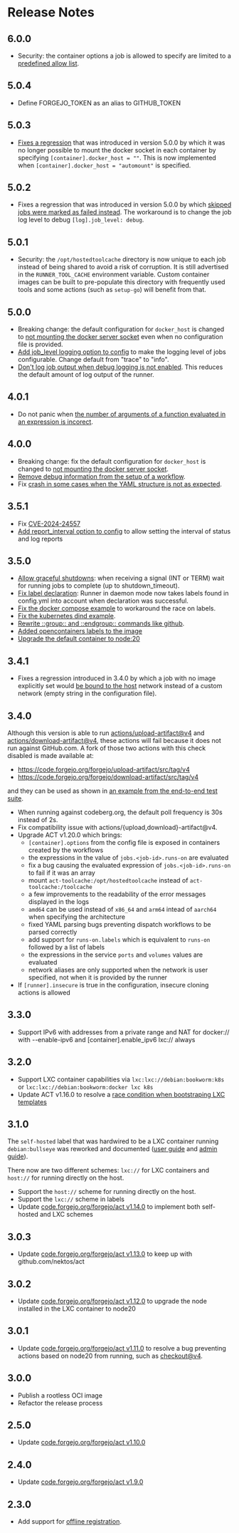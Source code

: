 # Release Notes

## 6.0.0

* Security: the container options a job is allowed to specify are limited to a [predefined allow list](https://forgejo.org/docs/next/user/actions/#jobsjob_idcontaineroptions).

## 5.0.4

* Define FORGEJO_TOKEN as an alias to GITHUB_TOKEN

## 5.0.3

* [Fixes a regression](https://code.forgejo.org/forgejo/runner/pulls/354) that was introduced in version 5.0.0 by which it was no longer possible to mount the docker socket in each container by specifying `[container].docker_host = ""`. This is now implemented when `[container].docker_host = "automount"` is specified.

## 5.0.2

* Fixes a regression that was introduced in version 5.0.0 by which [skipped jobs were marked as failed instead](https://code.forgejo.org/forgejo/act/pulls/67). The workaround is to change the job log level to debug `[log].job_level: debug`.

## 5.0.1

* Security: the `/opt/hostedtoolcache` directory is now unique to each job instead of being shared to avoid a risk of corruption. It is still advertised in the `RUNNER_TOOL_CACHE` environment variable. Custom container images can be built to pre-populate this directory with frequently used tools and some actions (such as `setup-go`) will benefit from that.

## 5.0.0

* Breaking change: the default configuration for `docker_host` is changed to [not mounting the docker server socket](https://code.forgejo.org/forgejo/runner/pulls/305) even when no configuration file is provided.
* [Add job_level logging option to config](https://code.forgejo.org/forgejo/runner/pulls/299) to make the logging level of jobs configurable. Change default from "trace" to "info".
* [Don't log job output when debug logging is not enabled](https://code.forgejo.org/forgejo/runner/pulls/303). This reduces the default amount of log output of the runner.

## 4.0.1

* Do not panic when [the number of arguments of a function evaluated in an expression is incorect](https://code.forgejo.org/forgejo/act/pulls/59/files).

## 4.0.0

* Breaking change: fix the default configuration for `docker_host` is changed to [not mounting the docker server socket](https://code.forgejo.org/forgejo/runner/pulls/305).
* [Remove debug information from the setup of a workflow](https://code.forgejo.org/forgejo/runner/pulls/297).
* Fix [crash in some cases when the YAML structure is not as expected](https://code.forgejo.org/forgejo/runner/issues/267).

## 3.5.1

* Fix [CVE-2024-24557](https://nvd.nist.gov/vuln/detail/CVE-2024-24557)
* [Add report_interval option to config](https://code.forgejo.org/forgejo/runner/pulls/220) to allow setting the interval of status and log reports

## 3.5.0

* [Allow graceful shutdowns](https://code.forgejo.org/forgejo/runner/pulls/202): when receiving a signal (INT or TERM) wait for running jobs to complete (up to shutdown_timeout).
* [Fix label declaration](https://code.forgejo.org/forgejo/runner/pulls/176): Runner in daemon mode now takes labels found in config.yml into account when declaration was successful.
* [Fix the docker compose example](https://code.forgejo.org/forgejo/runner/pulls/175) to workaround the race on labels.
* [Fix the kubernetes dind example](https://code.forgejo.org/forgejo/runner/pulls/169).
* [Rewrite ::group:: and ::endgroup:: commands like github](https://code.forgejo.org/forgejo/runner/pulls/183).
* [Added opencontainers labels to the image](https://code.forgejo.org/forgejo/runner/pulls/195)
* [Upgrade the default container to node:20](https://code.forgejo.org/forgejo/runner/pulls/203)

## 3.4.1

* Fixes a regression introduced in 3.4.0 by which a job with no image explicitly set would
  [be bound to the host](https://code.forgejo.org/forgejo/runner/issues/165)
  network instead of a custom network (empty string in the configuration file).

## 3.4.0

Although this version is able to run [actions/upload-artifact@v4](https://code.forgejo.org/actions/upload-artifact/src/tag/v4) and [actions/download-artifact@v4](https://code.forgejo.org/actions/download-artifact/src/tag/v4), these actions will fail because it does not run against GitHub.com. A fork of those two actions with this check disabled is made available at:

* https://code.forgejo.org/forgejo/upload-artifact/src/tag/v4
* https://code.forgejo.org/forgejo/download-artifact/src/tag/v4

and they can be used as shown in [an example from the end-to-end test suite](https://code.forgejo.org/forgejo/end-to-end/src/branch/main/actions/example-artifacts-v4/.forgejo/workflows/test.yml).

* When running against codeberg.org, the default poll frequency is 30s instead of 2s.
* Fix compatibility issue with actions/{upload,download}-artifact@v4.
* Upgrade ACT v1.20.0 which brings:
  * `[container].options` from the config file is exposed in containers created by the workflows
  * the expressions in the value of `jobs.<job-id>.runs-on` are evaluated
  * fix a bug causing the evaluated expression of `jobs.<job-id>.runs-on` to fail if it was an array
  * mount `act-toolcache:/opt/hostedtoolcache` instead of `act-toolcache:/toolcache`
  * a few improvements to the readability of the error messages displayed in the logs
  * `amd64` can be used instead of `x86_64` and `arm64` intead of `aarch64` when specifying the architecture
  * fixed YAML parsing bugs preventing dispatch workflows to be parsed correctly
  * add support for `runs-on.labels` which is equivalent to `runs-on` followed by a list of labels
  * the expressions in the service `ports` and `volumes` values are evaluated
  * network aliases are only supported when the network is user specified, not when it is provided by the runner
* If `[runner].insecure` is true in the configuration, insecure cloning actions is allowed

## 3.3.0

* Support IPv6 with addresses from a private range and NAT for
    docker:// with --enable-ipv6 and [container].enable_ipv6
    lxc:// always

## 3.2.0

* Support LXC container capabilities via `lxc:lxc://debian:bookworm:k8s` or  `lxc:lxc://debian:bookworm:docker lxc k8s`
* Update ACT v1.16.0 to resolve a [race condition when bootstraping LXC templates](https://code.forgejo.org/forgejo/act/pulls/23)

## 3.1.0

The `self-hosted` label that was hardwired to be a LXC container
running `debian:bullseye` was reworked and documented ([user guide](https://forgejo.org/docs/next/user/actions/#jobsjob_idruns-on) and [admin guide](https://forgejo.org/docs/next/admin/actions/#labels-and-runs-on)).

There now are two different schemes: `lxc://` for LXC containers and
`host://` for running directly on the host.

* Support the `host://` scheme for running directly on the host.
* Support the `lxc://` scheme in labels
* Update [code.forgejo.org/forgejo/act v1.14.0](https://code.forgejo.org/forgejo/act/pulls/19) to implement both self-hosted and LXC schemes

## 3.0.3

* Update [code.forgejo.org/forgejo/act v1.13.0](https://code.forgejo.org/forgejo/runner/pulls/106) to keep up with github.com/nektos/act

## 3.0.2

* Update [code.forgejo.org/forgejo/act v1.12.0](https://code.forgejo.org/forgejo/runner/pulls/106) to upgrade the node installed in the LXC container to node20

## 3.0.1

* Update [code.forgejo.org/forgejo/act v1.11.0](https://code.forgejo.org/forgejo/runner/pulls/86) to resolve a bug preventing actions based on node20 from running, such as [checkout@v4](https://code.forgejo.org/actions/checkout/src/tag/v4).

## 3.0.0

* Publish a rootless OCI image
* Refactor the release process

## 2.5.0

* Update [code.forgejo.org/forgejo/act v1.10.0](https://code.forgejo.org/forgejo/runner/pulls/71)

## 2.4.0

* Update [code.forgejo.org/forgejo/act v1.9.0](https://code.forgejo.org/forgejo/runner/pulls/64)

## 2.3.0

* Add support for [offline registration](https://forgejo.org/docs/next/admin/actions/#offline-registration).

